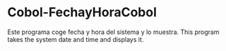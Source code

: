 # Cobol-FechayHoraCobol
Este programa coge fecha y hora del sistema y lo muestra. This program takes the system date and time and displays it.

